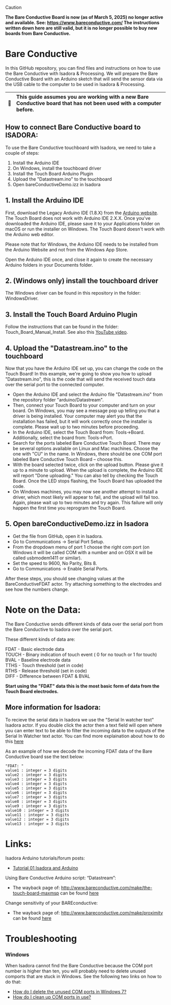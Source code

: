 > [!CAUTION]
> **The Bare Conductive Board is now (as of March 5, 2025) no longer active and available. See: https://www.bareconductive.com/
> The instructions written down here are still valid, but it is no longer possible to buy new boards from Bare Conductive.**

# Bare Conductive

In this GitHub repository, you can find files and instructions on how to use the Bare Conductive with Isadora & Processing. We will prepare the Bare Conductive Board with an Arduino sketch that will send the sensor data via the USB cable to the computer to be used in Isadora & Processing.

| :memo:        | This guide assumes you are working with a new Bare Conductive board that has not been used with a computer before.       |
|---------------|:---------------------------------------------|

## How to connect Bare Conductive board to ISADORA:

To use the Bare Conductive touchboard with Isadora, we need to take a couple of steps:

1. Install the Arduino IDE
2. On Windows, install the touchboard driver
3. Install the Touch Board Arduino Plugin
4. Upload the "Datastream.ino" to the touchboard
5. Open bareConductiveDemo.izz in Isadora

## 1. Install the Arduino IDE

First, download the Legacy Arduino IDE (1.8.X) from the [Arduino website](https://www.arduino.cc/en/Main/Software). The Touch Board does not work with Arduino IDE 2.X.X. Once you've downloaded the Arduino IDE, please save it to your Applications folder on macOS or run the installer on Windows. The Touch Board doesn't work with the Arduino web editor.

Please note that for Windows, the Arduino IDE needs to be installed from the Arduino Website and not from the Windows App Store.

Open the Arduino IDE once, and close it again to create the necessary Arduino folders in your Documents folder.

## 2. (Windows only) install the touchboard driver

The Windows driver can be found in this repository in the folder: WindowsDriver.

## 3. Install the Touch Board Arduino Plugin

Follow the instructions that can be found in the folder: Touch_Board_Manual_Install. See also this [YouTube video](https://www.youtube.com/watch?v=laDD8L2U4B4).

## 4. Upload the "Datastream.ino" to the touchboard

Now that you have the Arduino IDE set up, you can change the code on the Touch Board! In this example, we're going to show you how to upload "Datastream.ino", this is the code that will send the received touch data over the serial port to the connected computer.

- Open the Arduino IDE and select the Arduino file "Datastream.ino" from the repository folder "arduino/Datastream".
- Then, connect your Touch Board to your computer and turn on your board. On Windows, you may see a message pop up telling you that a driver is being installed. Your computer may alert you that the installation has failed, but it will work correctly once the installer is complete. Please wait up to two minutes before proceeding.
- In the Arduino IDE, select the Touch Board from: Tools→Board. Additionally, select the board from: Tools→Port. 
- Search for the ports labeled Bare Conductive Touch Board. There may be several options available on Linux and Mac machines. Choose the one with "CU" in the name. In Windows, there should be one COM port labeled Bare Conductive Touch Board – choose this.
- With the board selected twice, click on the upload button. Please give it up to a minute to upload. When the upload is complete, the Arduino IDE will report "Done uploading." You can also tell by checking the Touch Board. Once the LED stops flashing, the Touch Board has uploaded the code.
- On Windows machines, you may now see another attempt to install a driver, which most likely will appear to fail, and the upload will fail too. Again, please wait up to two minutes and try again. This failure will only happen the first time you reprogram the Touch Board.

## 5. Open bareConductiveDemo.izz in Isadora

- Get the file from GitHub, open it in Isadora.
- Go to Communications -> Serial Port Setup.
- From the dropdown menu of port 1 choose the right com port (on Windows it will be called COM with a number and on OSX it will be called usbmodem1411 or similar).
- Set the speed to 9600, No Parity, Bits 8.
- Go to Communications -> Enable Serial Ports.

After these steps, you should see changing values at the BareConductiveFDAT actor. Try attaching something to the electrodes and see how the numbers change.


# Note on the Data:

The Bare Conductive sends different kinds of data over the serial port from the Bare Conductive to Isadora over the serial port.   
 
These different kinds of data are:

FDAT - Basic electrode data  
TOUCH - Binary indication of touch event ( 0 for no touch or 1 for touch)
BVAL - Baseline electrode data  
TTHS - Touch threshold (set in code)  
RTHS - Release threshold (set in code)  
DIFF - Difference between FDAT & BVAL  

**Start using the "FDAT" data this is the most basic form of data from the Touch Board electrodes.**

## More information for Isadora:

To recieve the serial data in Isadora we use the "Serial In watcher text" Isadora actor. If you double click the actor then a text field will open where you can enter text to be able to filter the incoming data to the outputs of the Serial In Watcher text actor. You can find more explaination about how to do this [here](https://community.troikatronix.com/assets/uploads/files/1596797032031-isadora-manual-v3.0-serial-datapdf.pdf)

As an example of how we decode the incoming FDAT data of the Bare Conductive board sse the text below:

```
"FDAT: "
value1 : integer = 3 digits
value2 : integer = 3 digits
value3 : integer = 3 digits
value4 : integer = 3 digits
value5 : integer = 3 digits
value6 : integer = 3 digits
value7 : integer = 3 digits
value8 : integer = 3 digits
value9 : integer = 3 digits
value10 : integer = 3 digits
value11 : integer = 3 digits
value12 : integer = 3 digits
value13 : integer = 3 digits
```


# Links:

Isadora Arduino tutorials/forum posts: 
- [Tutorial 01 Isadora and Arduino](http://art-research2010summer.blogspot.nl/2010/06/tutorial-01-isadora-and-arduino.html)

Using Bare Conductive Arduino script: “Datastream”: 
- The wayback page of: http://www.bareconductive.com/make/the-touch-board-maxmsp can be found [here](https://web.archive.org/web/20201202163159/https://www.bareconductive.com/make/the-touch-board-maxmsp/)

Change sensitivity of your BAREconductive: 
- The wayback page of: http://www.bareconductive.com/make/proximity can be found [here](https://web.archive.org/web/20200925073652/https://www.bareconductive.com/make/proximity/)

# Troubleshooting

### Windows

When Isadora cannot find the Bare Conductive because the COM port number is higher than ten, you will probably need to delete unused comports that are stuck in Windows. See the following two links on how to do that:
- [How do I delete the unused COM ports in Windows 7?](https://answers.microsoft.com/en-us/windows/forum/windows_7-hardware/how-do-i-delete-the-unused-com-ports-in-windows-7/4bb72733-1be0-4168-9ba5-68dcb72d31d9)
- [How do I clean up COM ports in use?](https://superuser.com/questions/408976/how-do-i-clean-up-com-ports-in-use)
